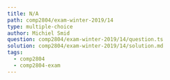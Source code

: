 ```yaml
---
title: N/A
path: comp2804/exam-winter-2019/14
type: multiple-choice
author: Michiel Smid
question: comp2804/exam-winter-2019/14/question.ts
solution: comp2804/exam-winter-2019/14/solution.md
tags:
  - comp2804
  - comp2804-exam
---
```

